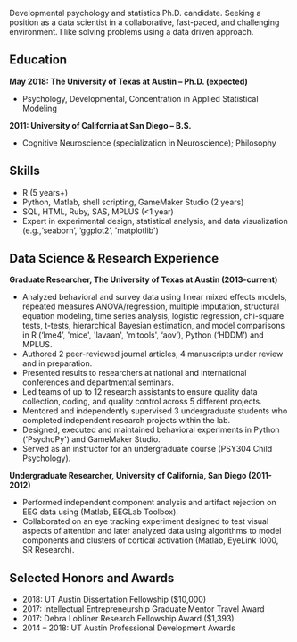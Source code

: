 Developmental psychology and statistics Ph.D. candidate.
Seeking a position as a data scientist in a collaborative, fast-paced,
and challenging environment. I like solving problems using a data driven
approach.

Education
---------

 **May 2018: The University of Texas at Austin – Ph.D. (expected)**
-   Psychology, Developmental, Concentration in Applied Statistical Modeling

 **2011: University of California at San Diego – B.S.**
-   Cognitive Neuroscience (specialization in Neuroscience); Philosophy
   
Skills
---------

-   R (5 years+)
-   Python, Matlab, shell scripting, GameMaker Studio (2 years)
-   SQL, HTML, Ruby, SAS, MPLUS (&lt;1 year)
-   Expert in experimental design, statistical analysis, and data
    visualization (e.g.,‘seaborn’, ‘ggplot2’, 'matplotlib')

Data Science & Research Experience
---------

 **Graduate Researcher, The University of Texas at Austin (2013-current)**
-   Analyzed behavioral and survey data using linear mixed effects models, repeated measures ANOVA/regression, multiple imputation, structural equation modeling, time series analysis, logistic regression, chi-square tests, t-tests, hierarchical Bayesian estimation, and model comparisons in R (‘lme4’, 'mice', 'lavaan', 'mitools', ‘aov’), Python (‘HDDM’) and MPLUS.
-   Authored 2 peer-reviewed journal articles, 4 manuscripts under review and in preparation. 
-   Presented results to researchers at national and international conferences and departmental seminars. 
-   Led teams of up to 12 research assistants to ensure quality data collection, coding, and quality control across 5 different projects.
-   Mentored and independently supervised 3 undergraduate students who completed independent research projects within the lab.
-   Designed, executed and maintained behavioral experiments in Python ('PsychoPy') and GameMaker Studio.
-   Served as an instructor for an undergraduate course (PSY304 Child Psychology).

**Undergraduate Researcher, University of California, San Diego (2011-2012)**	        
-  Performed independent component analysis and artifact rejection on EEG data using (Matlab, EEGLab Toolbox).
-  Collaborated on an eye tracking experiment designed to test visual aspects of attention and later analyzed data using algorithms to model components and clusters of cortical activation (Matlab, EyeLink 1000, SR Research).


Selected Honors and Awards
---------

-   2018: UT Austin Dissertation Fellowship ($10,000)
-   2017: Intellectual Entrepreneurship Graduate Mentor Travel Award
-   2017: Debra Lobliner Research Fellowship Award ($1,393)
-   2014 – 2018: UT Austin Professional Development Awards





